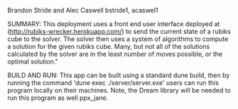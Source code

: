 Brandon Stride and Alec Caswell
bstride1, acaswel1

SUMMARY:
This deployment uses a front end user interface deployed at (http://rubiks-wrecker.herokuapp.com/) 
to send the current state of a rubiks cube to the solver. The solver then uses a system of algorithms to 
compute a solution for the given rubiks cube. Many, but not all of the solutions calculated by the solver 
are in the least number of moves possible, or the optimal solution."

BUILD AND RUN:
This app can be built using a standard dune build, then by running the command 'dune exec ./server/server.exe'
users can run this program locally on their machines. Note, the Dream library will be needed to run this program
as well ppx_jane. 